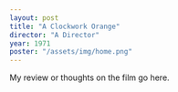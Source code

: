 ```yaml
---
layout: post
title: "A Clockwork Orange"
director: "A Director"
year: 1971
poster: "/assets/img/home.png"
---
```


My review or thoughts on the film go here.
